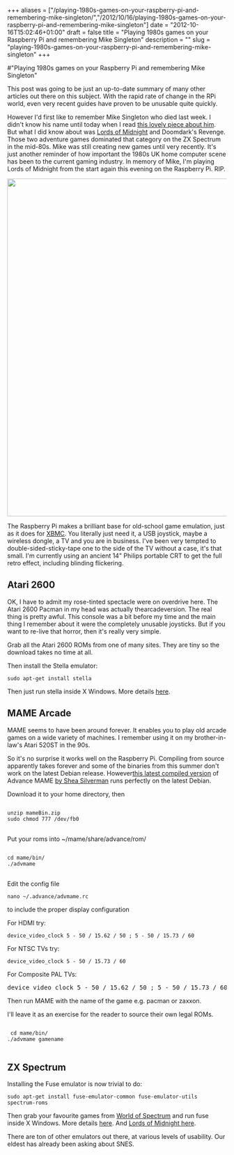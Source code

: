 +++
aliases = ["/playing-1980s-games-on-your-raspberry-pi-and-remembering-mike-singleton/","/2012/10/16/playing-1980s-games-on-your-raspberry-pi-and-remembering-mike-singleton"]
date = "2012-10-16T15:02:46+01:00"
draft = false
title = "Playing 1980s games on your Raspberry Pi and remembering Mike Singleton"
description = ""
slug = "playing-1980s-games-on-your-raspberry-pi-and-remembering-mike-singleton"
+++

#"Playing 1980s games on your Raspberry Pi and remembering Mike Singleton"

This post was going to be just an up-to-date summary of many other articles out there on this subject. With the rapid rate of change in the RPi world, even very recent guides have proven to be unusable quite quickly.

However I'd first like to remember Mike Singleton who died last week. I didn't know his name until today when I read <a href="http://www.giantbomb.com/forums/general-discussion/30/the-father-of-home-computer-gaming-died-last-week/564063/">this lovely piece about him</a>. But what I did know about was <a href="http://en.wikipedia.org/wiki/The_Lords_of_Midnight">Lords of Midnight</a> and Doomdark's Revenge. Those two adventure games dominated that category on the ZX Spectrum in the mid-80s. Mike was still creating new games until very recently. It's just another reminder of how important the 1980s UK home computer scene has been to the current gaming industry. In memory of Mike, I'm playing Lords of Midnight from the start again this evening on the Raspberry Pi. RIP.

<a href="https://d2j17b10ywb1i7.cloudfront.net/wp-content/uploads/2012/10/Fuse_001.png"><img class="alignnone size-full wp-image-875" title="Fuse_001" src="https://d2j17b10ywb1i7.cloudfront.net/wp-content/uploads/2012/10/Fuse_001.png" alt="" width="962" height="776" /></a>

The Raspberry Pi makes a brilliant base for old-school game emulation, just as it does for <a href="http://www.raspbmc.com/">XBMC</a>. You literally just need it, a USB joystick, maybe a wireless dongle, a TV and you are in business. I've been very tempted to double-sided-sticky-tape one to the side of the TV without a case, it's that small. I'm currently using an ancient 14" Philips portable CRT to get the full retro effect, including blinding flickering.
<h2>Atari 2600</h2>
OK, I have to admit my rose-tinted spectacle were on overdrive here. The Atari 2600 Pacman in my head was actually thearcadeversion. The real thing is pretty awful. This console was a bit before my time and the main thing I remember about it were the completely unusable joysticks. But if you want to re-live that horror, then it's really very simple.

Grab all the Atari 2600 ROMs from one of many sites. They are tiny so the download takes no time at all.

Then install the Stella emulator:
<pre><code class="language-bash">sudo apt-get install stella</code></pre>
Then just run stella inside X Windows. More details <a href="http://www.engadget.com/2012/09/28/how-to-set-up-your-raspberry-pi-to-play-atari-2600-games/">here</a>.
<h2>MAME Arcade</h2>
MAME seems to have been around forever. It enables you to play old arcade games on a wide variety of machines. I remember using it on my brother-in-law's Atari 520ST in the 90s.

So it's no surprise it works well on the Raspberry Pi. Compiling from source apparently takes forever and some of the binaries from this summer don't work on the latest Debian release. However<a href="http://sheasilverman.com/rpi/raspbian/mameBin.zip">this latest compiled version</a> of Advance MAME <a href="http://blog.sheasilverman.com/2012/07/raspbian-on-raspberry-pi-mame-mess-quake3-neogeo-and-cave-story-binaries/">by Shea Silverman</a> runs perfectly on the latest Debian.

Download it to your home directory, then
<pre><code class="language-bash">
unzip mameBin.zip
sudo chmod 777 /dev/fb0
</code>
</pre>
Put your roms into ~/mame/share/advance/rom/
<pre><code class="language-bash">
cd mame/bin/
./advmame
</code>
</pre>
Edit the config file
<pre><code class="language-bash">nano ~/.advance/advmame.rc</code></pre>
to include the proper display configuration

For HDMI try:
<pre><code class="language-bash">device_video_clock 5 - 50 / 15.62 / 50 ; 5 - 50 / 15.73 / 60</code></pre>
For NTSC TVs try:
<pre><code class="language-bash">device_video_clock 5 - 50 / 15.73 / 60</code></pre>
For Composite PAL TVs:
<pre>device_video_clock 5 - 50 / 15.62 / 50 ; 5 - 50 / 15.73 / 60</pre>
Then run MAME with the name of the game e.g. pacman or zaxxon.

I'll leave it as an exercise for the reader to source their own legal ROMs.
<pre><code class="language-bash">
 cd mame/bin/
./advmame gamename
</code>
</pre>
<h2>ZX Spectrum</h2>
Installing the Fuse emulator is now trivial to do:
<pre><code class="language-bash">sudo apt-get install fuse-emulator-common fuse-emulator-utils spectrum-roms</code></pre>
Then grab your favourite games from <a href="http://www.worldofspectrum.org/">World of Spectrum</a> and run fuse inside X Windows. More details <a href="http://raspi.tv/2012/how-to-install-fuse-zx-spectrum-emulator-on-raspberry-pi">here</a>. And <a href="http://www.worldofspectrum.org/infoseekid.cgi?id=0006604">Lords of Midnight here</a>.

There are ton of other emulators out there, at various levels of usability. Our eldest has already been asking about SNES.

&nbsp;